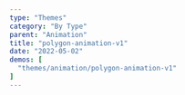 ```yaml
---
type: "Themes"
category: "By Type"
parent: "Animation"
title: "polygon-animation-v1"
date: "2022-05-02"
demos: [
  "themes/animation/polygon-animation-v1"
]
---
```

